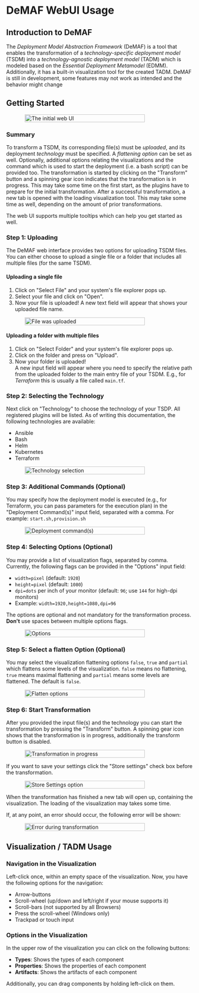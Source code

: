 # DeMAF WebUI Usage

## Introduction to DeMAF

The *Deployment Model Abstraction Framework* (DeMAF) is a tool that enables the transformation of a *technology-specific deployment model* (TSDM) into a *technology-agnostic deployment model* (TADM) which is modeled based on the *Essential Deployment Metamodel* (EDMM).
Additionally, it has a built-in visualization tool for the created TADM.
DeMAF is still in development, some features may not work as intended and the behavior might change

## Getting Started

<p style="display: flex; justify-content: space-around; align-items: center; width: 100%;">
    <img src="figures/initial_ui.png" alt="The initial web UI" width=80% />
</p>

### Summary

To transform a TSDM, its corresponding file(s) must be *uploaded*, and its deployment *technology* must be specified.
A *flattening option* can be set as well.
Optionally, additional options relating the visualizations and the command which is used to start the deployment (i.e. a bash script) can be provided too.
The transformation is started by clicking on the "Transform" button and a spinning gear icon indicates that the transformation is in progress.
This may take some time on the first start, as the plugins have to prepare for the initial transformation.
After a successful transformation, a new tab is opened with the loading visualization tool.
This may take some time as well, depending on the amount of prior transformations.

The web UI supports multiple tooltips which can help you get started as well.

### Step 1: Uploading

The DeMAF web interface provides two options for uploading TSDM files.
You can either choose to upload a single file or a folder that includes all multiple files (for the same TSDM).

#### Uploading a single file

1. Click on "Select File" and your system's file explorer pops up.
2. Select your file and click on "Open".
3. Now your file is uploaded! 
   A new text field will appear that shows your uploaded file name.

<p style="display: flex; justify-content: space-around; align-items: center; width: 100%;">
    <img src="figures/file_select.png" alt="File was uploaded" width=80% />
</p>

#### Uploading a folder with multiple files

1. Click on "Select Folder" and your system's file explorer pops up.
2. Click on the folder and press on "Upload".
3. Now your folder is uploaded!  
   A new input field will appear where you need to specify the relative path from the uploaded folder to the main entry file of your TSDM.
   E.g., for *Terraform* this is usually a file called `main.tf`.

### Step 2: Selecting the Technology

Next click on "Technology" to choose the technology of your TSDP.
All registered plugins will be listed.
As of writing this documentation, the following technologies are available:
- Ansible
- Bash
- Helm
- Kubernetes
- Terraform

<p style="display: flex; justify-content: space-around; align-items: center; width: 100%;">
    <img src="figures/technology.png" alt="Technology selection" width=80% />
</p>

### Step 3: Additional Commands (Optional)

You may specify how the deployment model is executed (e.g., for Terraform, you can pass parameters for the execution plan) in the "Deployment Command(s)" input field, separated with a comma.
For example: `start.sh,provision.sh`

<p style="display: flex; justify-content: space-around; align-items: center; width: 100%;">
    <img src="figures/deploy_commands.png" alt="Deployment command(s)" width=80% />
</p>

### Step 4: Selecting Options (Optional)

You may provide a list of visualization flags, separated by comma.
Currently, the following flags can be provided in the "Options" input field:

- `width=pixel` (default: `1920`)
- `height=pixel` (default: `1080`)
- `dpi=dots` per inch of your monitor (default: `96`; use `144` for high-dpi monitors)
- Example: `width=1920,height=1080,dpi=96`  

The options are optional and not mandatory for the transformation process.
**Don't** use spaces between multiple options flags.

<p style="display: flex; justify-content: space-around; align-items: center; width: 100%;">
    <img src="figures/options.png" alt="Options" width=80% />
</p>

### Step 5: Select a flatten Option (Optional)

You may select the visualization flattening options `false`, `true` and `partial` which flattens some levels of the visualization. 
`false` means no flattening, `true` means maximal flattening and `partial` means some levels are flattened.
The default is `false`.

<p style="display: flex; justify-content: space-around; align-items: center; width: 100%;">
    <img src="figures/flatten.png" alt="Flatten options" width=80% />
</p>

### Step 6: Start Transformation

After you provided the input file(s) and the technology you can start the transformation by pressing the "Transform" button.
A spinning gear icon shows that the transformation is in progress, additionally the transform button is disabled.

<p style="display: flex; justify-content: space-around; align-items: center; width: 100%;">
    <img src="figures/progress.png" alt="Transformation in progress" width=80% />
</p>

If you want to save your settings click the "Store settings" check box before the transformation.

<p style="display: flex; justify-content: space-around; align-items: center; width: 100%;">
    <img src="figures/store_settings.png" alt="Store Settings option" width=80% />
</p>

When the transformation has finished a new tab will open up, containing the visualization.
The loading of the visualization may takes some time.

If, at any point, an error should occur, the following error will be shown:

<p style="display: flex; justify-content: space-around; align-items: center; width: 100%;">
    <img src="figures/error.png" alt="Error during transformation" width=80% />
</p>

## Visualization / TADM Usage

### Navigation in the Visualization

Left-click once, within an empty space of the visualization.
Now, you have the following options for the navigation:

- Arrow-buttons
- Scroll-wheel (up/down and left/right if your mouse supports it)
- Scroll-bars (not supported by all Browsers)
- Press the scroll-wheel (Windows only)
- Trackpad or touch input

### Options in the Visualization

In the upper row of the visualization you can click on the following buttons:

- **Types**: Shows the types of each component
- **Properties**: Shows the properties of each component
- **Artifacts**: Shows the artifacts of each component

Additionally, you can drag components by holding left-click on them.
